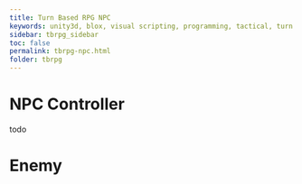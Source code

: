 ```yaml
---
title: Turn Based RPG NPC
keywords: unity3d, blox, visual scripting, programming, tactical, turn based rpg, tbrpg
sidebar: tbrpg_sidebar
toc: false
permalink: tbrpg-npc.html
folder: tbrpg
---
```


NPC Controller
==============

todo



Enemy
=====
